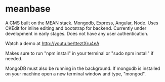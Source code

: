 meanbase
========

A CMS built on the MEAN stack. Mongodb, Express, Angular, Node. Uses CKEdit for inline editing and bootstrap for backend. Currently under development in early stages. Does not have any user authentication.

Watch a demo at 
<a href="http://youtu.be/tteztXru4eA">http://youtu.be/tteztXru4eA</a>

Makes sure to run "npm install" in your terminal or "sudo npm install" if needed. 

MongoDB must also be running in the background. If mongodb is installed on your machine open a new terminal window and type, "mongod".